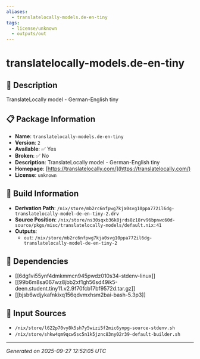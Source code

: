 ```yaml
---
aliases:
  - translatelocally-models.de-en-tiny
tags:
  - license/unknown
  - outputs/out
---
```


# translatelocally-models.de-en-tiny

## 📝 Description

TranslateLocally model - German-English tiny

## 📋 Package Information

- **Name**: `translatelocally-models.de-en-tiny`
- **Version**: `2`
- **Available**: ✅ Yes
- **Broken**: ✅ No
- **Description**: TranslateLocally model - German-English tiny
- **Homepage**: [https://translatelocally.com/](https://translatelocally.com/)
- **License**: `unknown`

## 🔧 Build Information

- **Derivation Path**: `/nix/store/mb2rc6nfpwg7kja0svg10ppa772il6dg-translatelocally-model-de-en-tiny-2.drv`
- **Source Position**: `/nix/store/ns30sqxb36k8jrds8z18rv96bpnwc60d-source/pkgs/misc/translatelocally-models/default.nix:41`
- **Outputs**:
  - `out`:  `/nix/store/mb2rc6nfpwg7kja0svg10ppa772il6dg-translatelocally-model-de-en-tiny-2`

## 🔗 Dependencies

- [[6dg1vi55ynf4dmkmmcn945pwdz010s34-stdenv-linux]]
- [[99b6m8sa067wz8jbb2xf1gh56sd49ik5-deen.student.tiny11.v2.9f70fcb17bf9572d.tar.gz]]
- [[bjsb6wdjykafnkixq156qdvmxhsm2bai-bash-5.3p3]]

## 📁 Input Sources

- `/nix/store/l622p70vy8k5sh7y5wizi5f2mic6ynpg-source-stdenv.sh`
- `/nix/store/shkw4qm9qcw5sc5n1k5jznc83ny02r39-default-builder.sh`

---
*Generated on 2025-09-27 12:52:05 UTC*

